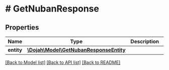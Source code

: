 # # GetNubanResponse

## Properties

Name | Type | Description | Notes
------------ | ------------- | ------------- | -------------
**entity** | [**\Dojah\Model\GetNubanResponseEntity**](GetNubanResponseEntity.md) |  | [optional]

[[Back to Model list]](../../README.md#models) [[Back to API list]](../../README.md#endpoints) [[Back to README]](../../README.md)

